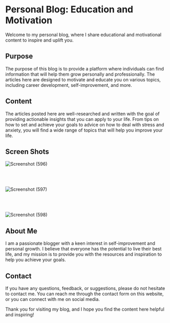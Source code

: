 <h1>Personal Blog: Education and Motivation</h1>

<p>Welcome to my personal blog, where I share educational and motivational content to inspire and uplift you.</p>

<h2>Purpose</h2>

<p>The purpose of this blog is to provide a platform where individuals can find information that will help them grow personally and professionally. The articles here are designed to motivate and educate you on various topics, including career development, self-improvement, and more.</p>

<h2>Content</h2>

<p>The articles posted here are well-researched and written with the goal of providing actionable insights that you can apply to your life. From tips on how to set and achieve your goals to advice on how to deal with stress and anxiety, you will find a wide range of topics that will help you improve your life.</p>

<h2>Screen Shots</h2>

![Screenshot (596)](https://github.com/Zenith-17/Incandescent/assets/99113156/7adf0dc1-1879-4f5a-b315-d05dc6b40dbc)

<br><br>

![Screenshot (597)](https://github.com/Zenith-17/Incandescent/assets/99113156/f47897ad-22af-4e14-a8cc-930d1678f07a)

<br><br>

![Screenshot (598)](https://github.com/Zenith-17/Incandescent/assets/99113156/58456c55-afa1-4be3-8af6-3749f0659c3c)
<!-- 
<p>Dekstop Link:
<a href="https://incandescent-git-main-atharvabhatnagar.vercel.app/">Click Here</a></p> -->
<h2>About Me</h2>


<p>I am a passionate blogger with a keen interest in self-improvement and personal growth. I believe that everyone has the potential to live their best life, and my mission is to provide you with the resources and inspiration to help you achieve your goals.</p>

<h2>Contact</h2>

<p>If you have any questions, feedback, or suggestions, please do not hesitate to contact me. You can reach me through the contact form on this website, or you can connect with me on social media.</p>

<p>Thank you for visiting my blog, and I hope you find the content here helpful and inspiring!</p>
